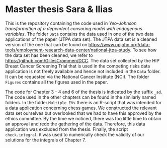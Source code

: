 # Master thesis Sara & Ilias
This is the repository containing the code used in *Yeo-Johnson transformation of a dependent censoring model with endogenous variables*. The folder `Data` contains the data used in one of the two data applications of the paper (JTPA data set). The JTPA data set is a cleaned version of the one that can be found on https://www.upjohn.org/data-tools/employment-research-data-center/national-jtpa-study. To see how the data set has been cleaned, we refer to https://github.com/GillesCrommen/DCC. The data set collected by the HIP Breast Cancer Screening Trial that is used in the competing risks data application is not freely available and hence not included in the `Data` folder. It can be requested via the National Cancer Institute (NCI). The folder `Figures` contains all the figures used in the paper.

The code for Chapter 3 - 4 and 6 of the thesis is indicated by the suffix `_ad`. The code used in the other chapters can be found in the similarly named folders. In the folder `Multiple EVs` there is an R-script that was intended for a data application concerning chess games. We constructed the relevant data set ourselves but overlooked that we had to have this approved by the ethics committee. By the time we noticed, there was too little time to obtain an approval and redo the gathering of the data. Therefore, this data application was excluded from the thesis. Finally, the script `check.integral.R` was used to numerically check the validity of our solutions for the integrals of Chapter 7.

